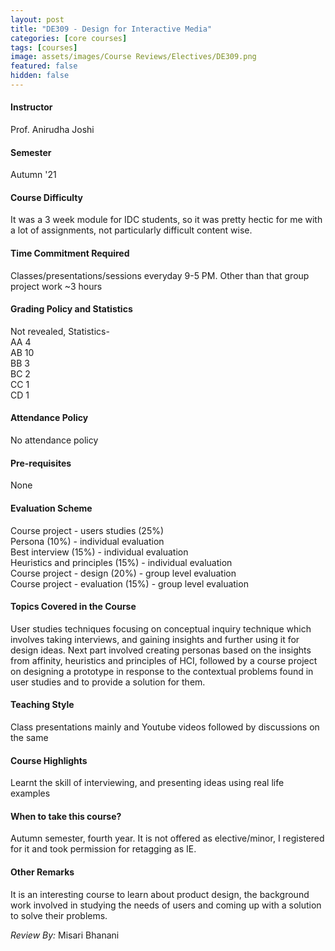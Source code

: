 ```yaml
---
layout: post
title: "DE309 - Design for Interactive Media"
categories: [core courses]
tags: [courses]
image: assets/images/Course Reviews/Electives/DE309.png
featured: false
hidden: false
---
```


#### Instructor
Prof. Anirudha Joshi

#### Semester
Autumn '21

#### Course Difficulty
It was a 3 week module for IDC students, so it was pretty hectic for me with a lot of assignments, not particularly difficult content wise. 

#### Time Commitment Required
Classes/presentations/sessions everyday 9-5 PM. Other than that group project work ~3 hours

#### Grading Policy and Statistics
Not revealed, Statistics-  
AA	4  
AB	10  
BB	3  
BC	2  
CC	1  
CD	1

#### Attendance Policy
No attendance policy

#### Pre-requisites
None

#### Evaluation Scheme
Course project - users studies (25%)  
Persona (10%) - individual evaluation  
Best interview (15%) - individual evaluation  
Heuristics and principles (15%) - individual evaluation  
Course project - design (20%) - group level evaluation  
Course project - evaluation (15%) - group level evaluation

#### Topics Covered in the Course
User studies techniques focusing on conceptual inquiry technique which involves taking interviews, and gaining insights and further using it for design ideas. Next part involved creating personas based on the insights from affinity, heuristics and principles of HCI, followed by a course project on designing a prototype in response to the contextual problems found in user studies and to provide a solution for them. 

#### Teaching Style
Class presentations mainly and Youtube videos followed by discussions on the same

#### Course Highlights
Learnt the skill of interviewing, and presenting ideas using real life examples

#### When to take this course?
Autumn semester, fourth year. It is not offered as elective/minor, I registered for it and took permission for retagging as IE.

#### Other Remarks
It is an interesting course to learn about product design, the background work involved in studying the needs of users and coming up with a solution to solve their problems.

*Review By:* Misari Bhanani